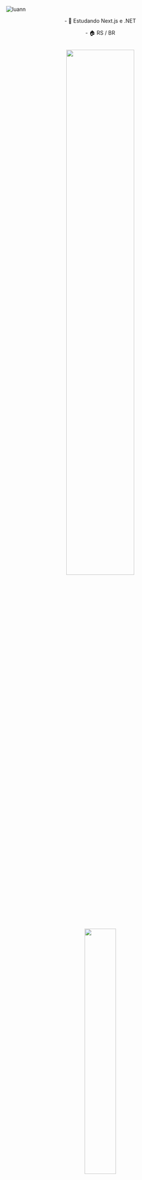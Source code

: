 
![luann](https://github.com/Luan053/Luan053/assets/98121364/0eb8879c-f296-448f-9064-7abafcac343a)

<p  align="center">- 🤖 Estudando Next.js e .NET</p>
<p  align="center">- 🏠 RS / BR</p>&nbsp;

<div align=center style="margin-bottom:20px;">
<img width=60% align="center"  src="https://github-readme-streak-stats.herokuapp.com?user=Luan053&theme=radical&mode=weekly" />

<img width=41% style="margin-top:10px;" src="https://github-readme-stats.vercel.app/api/top-langs/?username=Luan053&layout=compact&langs_count=6&theme=radical"/>
</div>

 &nbsp;
 &nbsp;


## My Skills

<img width=50% img src="https://github.com/Jean-Jr7/Jean-Jr7/assets/147209318/3d30f32e-4f03-466c-beb0-ddc9d8cd19a8" min-width="400px" max-width="400" width="400px" align="right" alt="Computador">


#### 👨‍💻 Main Stack:

![JavaScript](https://img.shields.io/badge/javascript-%23ED8B00.svg?style=for-the-badge&logo=javascript&logoColor=white)&nbsp;
![Csharp](https://img.shields.io/badge/C%23-239120?style=for-the-badge&logo=c-sharp&logoColor=white)&nbsp;
![Git](https://img.shields.io/badge/Docker-0078D4?style=for-the-badge&logo=docker&logoColor=white)&nbsp;

#### 🦾 Frameworks / Libs:

![Next.Js](https://img.shields.io/badge/nextjs-F2F4F9?style=for-the-badge&logo=next.js&logoColor=black)
![.Net](https://img.shields.io/badge/asp.net/blazor-5C2D91?style=for-the-badge&logo=.net&logoColor=white)





#### ☁ Cloud:
![AZURE](https://img.shields.io/badge/Azure-0055FF?style=for-the-badge&logo=azuredevops&logoColor=white)




#### 🗄️ Databases:

![Postgre](https://img.shields.io/badge/postgre-F80000?style=for-the-badge&logo=postgresql&logoColor=white)
![MySQL](https://img.shields.io/badge/MySQL-%2300f.svg?style=for-the-badge&logo=mysql&logoColor=white)





&nbsp;
&nbsp;

## 📱 Contacts:

<div> 
<a href="https://www.instagram.com/luan.sln" target="_blank"><img src="https://img.shields.io/badge/-Instagram-%23E4405F?style=for-the-badge&logo=instagram&logoColor=white">
</a>
<a href = "mailto:luanrschulzz@gmail.com"> <img src="https://img.shields.io/badge/-Gmail-%23333?style=for-the-badge&logo=gmail&logoColor=white" target="_blank"></a>
<a href="https://www.linkedin.com/in/luanrs-/" target="_blank"><img src="https://img.shields.io/badge/-LinkedIn-%230077B5?style=for-the-badge&logo=linkedin&logoColor=white"  target="_blank"></a> 


<img width=100% img src = "https://capsule-render.vercel.app/api?type=waving&color=00FFFF&height=125&section=footer">

